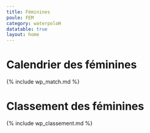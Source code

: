 ```yaml
---
title: Féminines
poule: FEM
category: waterpoloH
datatable: true
layout: home
---
```


# Calendrier des féminines

{% include wp_match.md %}

# Classement des féminines

{% include wp_classement.md %}